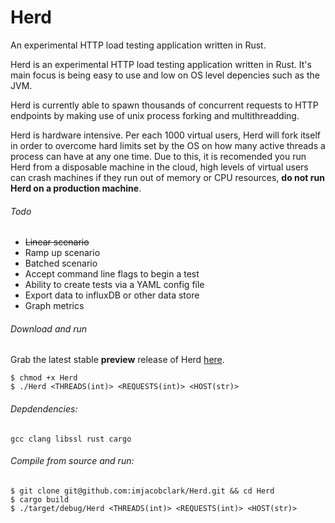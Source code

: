 # Herd
An experimental HTTP load testing application written in Rust.

Herd is an experimental HTTP load testing application written in Rust. It's main focus is being easy to use and low on OS level depencies such as the JVM.

Herd is currently able to spawn thousands of concurrent requests to HTTP endpoints by making use of unix process forking and multithreadding.

Herd is hardware intensive. Per each 1000 virtual users, Herd will fork itself in order to overcome hard limits set by the OS on how many active threads a process can have at any one time. Due to this, it is recomended you run Herd from a disposable machine in the cloud, high levels of virtual users can crash machines if they run out of memory or CPU resources, __do not run Herd on a production machine__.

###### Todo

* ~~Linear scenario~~
* Ramp up scenario
* Batched scenario
* Accept command line flags to begin a test
* Ability to create tests via a YAML config file
* Export data to influxDB or other data store
* Graph metrics

###### Download and run

Grab the latest stable **preview** release of Herd [here](https://github.com/imjacobclark/Herd/releases).

```shell
$ chmod +x Herd
$ ./Herd <THREADS(int)> <REQUESTS(int)> <HOST(str)>
```

###### Depdendencies:

`gcc clang libssl rust cargo`

###### Compile from source and run:
```shell
$ git clone git@github.com:imjacobclark/Herd.git && cd Herd
$ cargo build
$ ./target/debug/Herd <THREADS(int)> <REQUESTS(int)> <HOST(str)>
```
